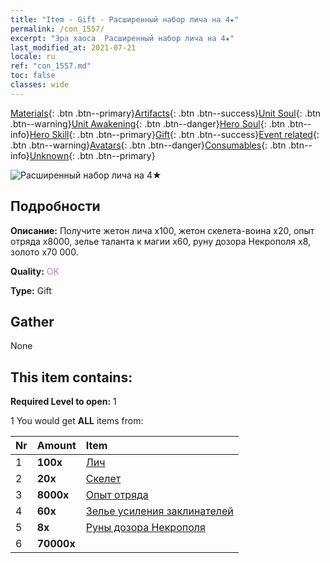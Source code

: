 ```yaml
---
title: "Item - Gift - Расширенный набор лича на 4★"
permalink: /con_1557/
excerpt: "Эра хаоса  Расширенный набор лича на 4★"
last_modified_at: 2021-07-21
locale: ru
ref: "con_1557.md"
toc: false
classes: wide
---
```

 [Materials](/ItemsRU/){: .btn .btn--primary}[Artifacts](/ItemsRU/Artifacts/){: .btn .btn--success}[Unit Soul](/ItemsRU/UnitSoul/){: .btn .btn--warning}[Unit Awakening](/ItemsRU/UnitAwakening/){: .btn .btn--danger}[Hero Soul](/ItemsRU/HeroSoul/){: .btn .btn--info}[Hero Skill](/ItemsRU/HeroSkill/){: .btn .btn--primary}[Gift](/ItemsRU/Gift/){: .btn .btn--success}[Event related](/ItemsRU/Events/){: .btn .btn--warning}[Avatars](/ItemsRU/Avatars/){: .btn .btn--danger}[Consumables](/ItemsRU/Consumables/){: .btn .btn--info}[Unknown](/ItemsRU/Unknown/){: .btn .btn--primary}

 ![Расширенный набор лича на 4★](/images/t/i_907167.png)

## Подробности
 **Описание:** Получите жетон лича x100, жетон скелета-воина x20, опыт отряда x8000, зелье таланта к магии x60, руну дозора Некрополя x8, золото x70 000.

 **Quality:** <span style="color: #DA70D6">OK</span>

 **Type:** Gift

## Gather

  None

## This item contains:

 **Required Level to open:** 1

 1 You would get **ALL** items  from:

  | Nr | Amount |     Item    |
  |:---|:-------|:------------|
  | 1 |  **100x** | [Лич](/ItemsRU/unt_212/) |  | 
  | 2 |  **20x** | [Скелет](/ItemsRU/unt_208/) |  | 
  | 3 |  **8000x** | [Опыт отряда](/ItemsRU/con_902/) |  | 
  | 4 |  **60x** | [Зелье усиления заклинателей](/ItemsRU/con_790/) |  | 
  | 5 |  **8x** | [Руны дозора Некрополя](/ItemsRU/con_755/) |  | 
  | 6 |  **70000x** | <i class="fas fa-coins"/> |  | 
